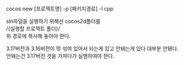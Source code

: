 ﻿cocos new [프로젝트명] -p [패키지경로] -l cpp  

sln파일을 실행하기 위해선 cocos2d폴더를  
/{실행할 프로젝트 폴더}/  
위 경로에 복사해 놓아야 한다.  

3.17버전과 3.16버전이 맊 섞여 있어서 되는게 있고 안돼는게 있다 대부분 안됀다.  
안돼는건 3.17버전 것을 가져다가 실행하여야 한다.